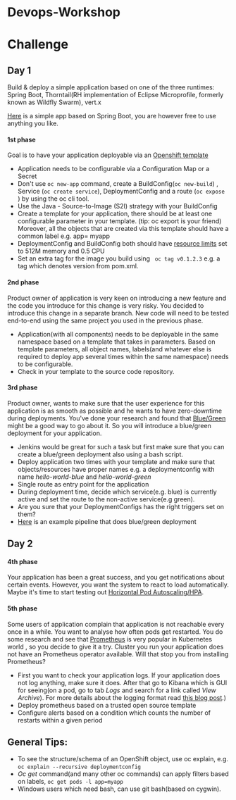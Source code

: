 # Devops-Workshop

# Challenge
## Day 1

Build & deploy a simple application based on one of the three runtimes: Spring Boot, Thorntail(RH implementation of Eclipse Microprofile, formerly known as Wildfly Swarm), vert.x

[Here](https://github.com/mcelep/spring-boot-hello-world) is a simple app based on Spring Boot, you are however free to use anything you like.

#### 1st phase

Goal is to have your application deployable via an [Openshift template](https://docs.openshift.com/container-platform/3.10/dev_guide/templates.html)

- Application needs to be configurable via a Configuration Map or a Secret
- Don't use ```oc new-app``` command, create a BuildConfig(```oc new-build```) , Service (```oc create service```), DeploymentConfig and a route (```oc expose ```) by using the oc cli tool.
- Use the Java - Source-to-Image (S2I) strategy with your BuildConfig
- Create a template for your application, there should be at least one configurable parameter in your template. 
(tip: oc export is your friend) Moreover, all the objects that are created via this template should have a common label e.g. app= myapp
- DeploymentConfig and BuildConfig both should have [resource limits](https://docs.openshift.com/container-platform/3.11/dev_guide/deployments/basic_deployment_operations.html#deployment-resources) set to 512M memory and 0.5 CPU
- Set an extra tag for the image you build using ``` oc tag v0.1.2.3``` e.g. a tag which denotes version from pom.xml. 
 
#### 2nd phase

Product owner of application is very keen on introducing a new feature and the code you introduce for this change is very risky.
You decided to introduce this change in a separate branch. New code will need to be tested end-to-end using the same project you used in the previous phase.

- Application(with all components) needs to be deployable in the same namespace based on a template that takes in parameters. Based on template parameters, all object names, labels(and whatever else is required to deploy app several times within the same namespace) needs to be configurable.  
- Check in your template to the source code repository.


#### 3rd phase

Product owner, wants to make sure that the user experience for this application is as smooth as possible and he wants to have zero-downtime during deployments.
You've done your research and found that [Blue/Green](https://martinfowler.com/bliki/BlueGreenDeployment.html) might be a good way to go about it.
So you will introduce a blue/green deployment for your application.

- Jenkins would be great for such a task but first make sure that you can create a blue/green deployment also using a bash script.
- Deploy application two times with your template and make sure that objects/resources have proper names e.g. a deploymentconfig with name *hello-world-blue* and *hello-world-green*  
- Single route as entry point for the application 
- During deployment time, decide which service(e.g. blue) is currently active and set the route to the non-active service(e.g green).
- Are you sure that your DeploymentConfigs has the right triggers set on them?
- [Here](https://github.com/mcelep/ocp-adv-app-dev/blob/master/dev/Jenkinsfile) is an example pipeline that does blue/green deployment

## Day 2

#### 4th phase

Your application has been a great success, and you get notifications about certain events. However, you want the system to react to load automatically.
Maybe it's time to start testing out [Horizontal Pod Autoscaling/HPA](https://docs.openshift.com/container-platform/3.11/dev_guide/pod_autoscaling.html).

#### 5th phase

Some users of application complain that application is not reachable every once in a while.
You want to analyse how often pods get restarted. You do some research and see that [Prometheus](https://prometheus.io/) is very popular in Kubernetes world , so you decide to give it a try.
Cluster you run your application does not have an Prometheus operator available. Will that stop you from installing Prometheus? 

- First you want to check your application logs. If your application does not log anything, make sure it does. After that go to Kibana which is GUI for seeing(on a pod, go to tab *Logs* and search for a link called *View Archive*).
For more details about the logging format read [this blog post](https://developers.redhat.com/blog/2018/01/22/openshift-structured-application-logs/).) 
- Deploy prometheus based on a trusted open source template
- Configure alerts based on a condition which counts the number of restarts within a given period



## General Tips:

- To see the structure/schema of an OpenShift object, use oc explain, e.g. ```oc explain --recursive deploymentconfig```
- *Oc get* command(and many other oc commands) can apply filters based on labels, ``` oc get pods -l app=myapp ```
- Windows users which need bash, can use git bash(based on cygwin).
 


